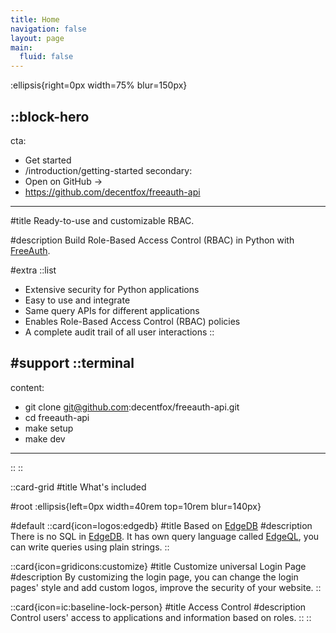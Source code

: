 ```yaml
---
title: Home
navigation: false
layout: page
main:
  fluid: false
---
```


:ellipsis{right=0px width=75% blur=150px}

::block-hero
---
cta:
  - Get started
  - /introduction/getting-started
secondary:
  - Open on GitHub →
  - https://github.com/decentfox/freeauth-api
---

#title
Ready-to-use and customizable RBAC.

#description
Build Role-Based Access Control (RBAC) in Python with [FreeAuth](https://github.com/decentfox/freeauth-api).

#extra
  ::list
  - Extensive security for Python applications
  - Easy to use and integrate
  - Same query APIs for different applications
  - Enables Role-Based Access Control (RBAC) policies
  - A complete audit trail of all user interactions
  ::

#support
  ::terminal
  ---
  content:
  - git clone git@github.com:decentfox/freeauth-api.git
  - cd freeauth-api
  - make setup
  - make dev
  ---
  ::
::

::card-grid
#title
What's included

#root
:ellipsis{left=0px width=40rem top=10rem blur=140px}

#default
  ::card{icon=logos:edgedb}
  #title
  Based on [EdgeDB](https://edgedb.com)
  #description
  There is no SQL in [EdgeDB](https://edgedb.com). It has own query language called [EdgeQL](https://www.edgedb.com/docs/edgeql/index), you can write queries using plain strings.
  ::

  ::card{icon=gridicons:customize}
  #title
  Customize universal Login Page
  #description
  By customizing the login page, you can change the login pages' style and add custom logos, improve the security of your website.
  ::

  ::card{icon=ic:baseline-lock-person}
  #title
  Access Control
  #description
  Control users' access to applications and information based on roles.
  ::
::
